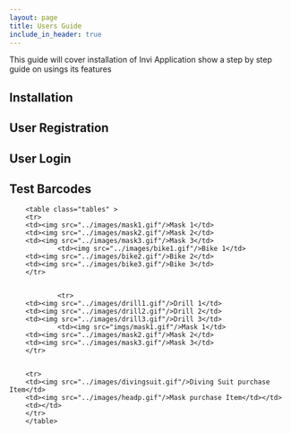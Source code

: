 ```yaml
---
layout: page
title: Users Guide
include_in_header: true
---
```


This guide will cover installation of Invi Application show a step by step guide on usings its features


## Installation

## User Registration

## User Login

## Test Barcodes
        <table class="tables" >
		<tr>
		<td><img src="../images/mask1.gif"/>Mask 1</td>
		<td><img src="../images/mask2.gif"/>Mask 2</td>
		<td><img src="../images/mask3.gif"/>Mask 3</td>
				<td><img src="../images/bike1.gif"/>Bike 1</td>
		<td><img src="../images/bike2.gif"/>Bike 2</td>
		<td><img src="../images/bike3.gif"/>Bike 3</td>
		</tr>
		
		
				<tr>
		<td><img src="../images/drill1.gif"/>Drill 1</td>
		<td><img src="../images/drill2.gif"/>Drill 2</td>
		<td><img src="../images/drill3.gif"/>Drill 3</td>
				<td><img src="imgs/mask1.gif"/>Mask 1</td>
		<td><img src="../images/mask2.gif"/>Mask 2</td>
		<td><img src="../images/mask3.gif"/>Mask 3</td>
		</tr>
		
		
		<tr>
		<td><img src="../images/divingsuit.gif"/>Diving Suit purchase Item</td>
		<td><img src="../images/headp.gif"/>Mask purchase Item</td></td>
		<td></td>
		</tr>
		</table>
